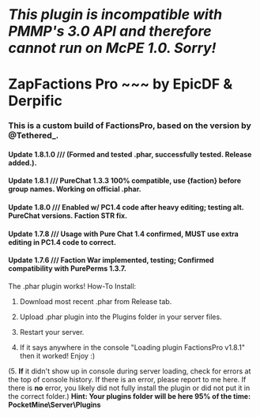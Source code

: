 # *This plugin is incompatible with PMMP's 3.0 API and therefore cannot run on McPE 1.0. Sorry!*
# ZapFactions Pro ~~~ by EpicDF & Derpific

### This is a custom build of FactionsPro, based on the version by @Tethered_.

#### Update 1.8.1.0 /// (Formed and tested .phar, successfully tested. Release added.).
#### Update 1.8.1 /// PureChat 1.3.3 100% compatible, use {faction} before group names. Working on official .phar.
#### Update 1.8.0 /// Enabled w/ PC1.4 code after heavy editing; testing alt. PureChat versions. Faction STR fix.
#### Update 1.7.8 /// Usage with Pure Chat 1.4 confirmed, **MUST** use extra editing in PC1.4 code to correct.
#### Update 1.7.6 /// Faction War implemented, testing; Confirmed compatibility with PurePerms 1.3.7.

The .phar plugin works! How-To Install:

1. Download most recent .phar from Release tab.

2. Upload .phar plugin into the Plugins folder in your server files.

3. Restart your server.

4. If it says anywhere in the console "Loading plugin FactionsPro v1.8.1" then it worked! Enjoy :)

(5. **If** it didn't show up in console during server loading, check for errors at the top of console history. If there is an error, please report to me here. If there is **no** error, you likely did not fully install the plugin or did not put it in the correct folder.)
**Hint: Your plugins folder will be here 95% of the time: PocketMine\Server\Plugins**

